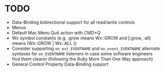 # TODO

- Data-Binding bidirectional support for all read/write controls
- Menus
- Default Mac Menu Quit action with CMD+Q
- Wx symbol constants (e.g. :grow means Wx::GROW and [:grow, :all] means (Wx::GROW | Wx::ALL ))
- Consider supporting `on_evt_EVENTNAME` and `on_event_EVENTNAME` alternate syntaxes for `on_EVENTNAME` listeners in case some software engineers find them clearer (following the Ruby More Than One Way approach)
- General Control Property Data-Binding support
